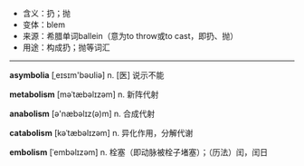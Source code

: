 - <span class="definition">含义：扔；抛</span>
- <span class="definition">变体：blem</span>
- <span class="definition">来源：希腊单词ballein（意为to throw或to cast，即扔、抛）</span>
- <span class="definition">用途：构成扔；抛等词汇</span>

---

<span class="vocabulary">**asymbolia**</span> [ˌeɪsɪm'bəʊliə] n. [医] 说示不能 

<span class="vocabulary">**metabolism**</span> [məˈtæbəlɪzəm] n. 新阵代射

<span class="vocabulary">**anabolism**</span> [ə'næbəlɪz(ə)m] n. 合成代射

<span class="vocabulary">**catabolism**</span> [kəˈtæbəlɪzəm] n. 异化作用，分解代谢

<span class="vocabulary">**embolism**</span> [ˈembəlɪzəm] n. 栓塞（即动脉被栓子堵塞）；（历法）闰，闰日

